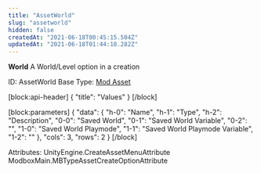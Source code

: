 ```yaml
---
title: "AssetWorld"
slug: "assetworld"
hidden: false
createdAt: "2021-06-18T00:45:15.504Z"
updatedAt: "2021-06-18T01:44:18.282Z"
---
```

**World**
A World/Level option in a creation

ID: AssetWorld
Base Type: [Mod Asset](doc:modasset)

[block:api-header]
{
  "title": "Values"
}
[/block]

[block:parameters]
{
  "data": {
    "h-0": "Name",
    "h-1": "Type",
    "h-2": "Description",
    "0-0": "Saved World",
    "0-1": "Saved World Variable",
    "0-2": "",
    "1-0": "Saved World Playmode",
    "1-1": "Saved World Playmode Variable",
    "1-2": ""
  },
  "cols": 3,
  "rows": 2
}
[/block]


Attributes:
UnityEngine.CreateAssetMenuAttribute
ModboxMain.MBTypeAssetCreateOptionAttribute